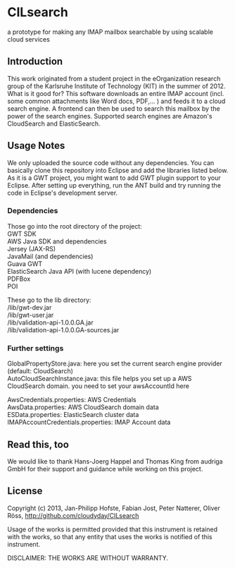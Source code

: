 CILsearch
=========

a prototype for making any IMAP mailbox searchable by using scalable cloud services


Introduction
------------

This work originated from a student project in the eOrganization research group of the Karlsruhe Institute of Technology (KIT) in the summer of 2012. What is it good for? This software downloads an entire IMAP account (incl. some common attachments like Word docs, PDF,... ) and feeds it to a cloud search engine. A frontend can then be used to search this mailbox by the power of the search engines. Supported search engines are Amazon's CloudSearch and ElasticSearch.

Usage Notes
-----------

We only uploaded the source code without any dependencies. You can basically clone this repository into Eclipse and add the libraries listed below. As it is a GWT project, you might want to add GWT plugin support to your Eclipse. After setting up everything, run the ANT build and try running the code in Eclipse's development server.

### Dependencies ###

Those go into the root directory of the project:    
GWT SDK   
AWS Java SDK and dependencies   
Jersey (JAX-RS)   
JavaMail (and dependencies)   
Guava GWT   
ElasticSearch Java API (with lucene dependency)   
PDFBox   
POI   

These go to the lib directory:   
/lib/gwt-dev.jar   
/lib/gwt-user.jar   
/lib/validation-api-1.0.0.GA.jar   
/lib/validation-api-1.0.0.GA-sources.jar   


### Further settings ###

GlobalPropertyStore.java: here you set the current search engine provider (default: CloudSearch)   
AutoCloudSearchInstance.java: this file helps you set up a AWS CloudSearch domain. you need to set your awsAccountId here   

AwsCredentials.properties: AWS Credentials   
AwsData.properties: AWS CloudSearch domain data   
ESData.properties: ElasticSearch cluster data   
IMAPAccountCredentials.properties: IMAP Account data   


Read this, too
--------------
We would like to thank Hans-Joerg Happel and Thomas King from audriga GmbH for their support and guidance while working on this project.


License
-------
Copyright (c) 2013, Jan-Philipp Hofste, Fabian Jost, Peter Natterer, Oliver Röss, http://github.com/cloudyday/CILsearch

Usage of the works is permitted provided that this instrument is retained with the works, so that any entity that uses the works is notified of this instrument.

DISCLAIMER: THE WORKS ARE WITHOUT WARRANTY.

